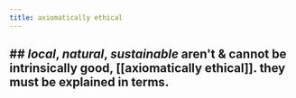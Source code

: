 ```yaml
---
title: axiomatically ethical
---
```


## ## *local*, *natural*, *sustainable* aren't & cannot be intrinsically good, [[axiomatically ethical]]. they must be explained in terms.
##
